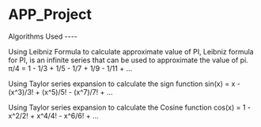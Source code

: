 # APP_Project

Algorithms Used ----

Using Leibniz Formula to calculate approximate value of PI,
Leibniz formula for PI, is an infinite series that can be used to approximate the value of pi.
π/4 = 1 - 1/3 + 1/5 - 1/7 + 1/9 - 1/11 + ...

Using Taylor series expansion to calculate the sign function
sin(x) = x - (x^3)/3! + (x^5)/5! - (x^7)/7! + ...

Using Taylor series expansion to calculate the Cosine function
cos(x) = 1 - x^2/2! + x^4/4! - x^6/6! + ...

